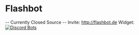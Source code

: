 # Flashbot
-- Currently Closed Source --
Invite: http://flashbot.de
Widget:
[![Discord Bots](https://discordbots.org/api/widget/358566523796717570.svg)](https://discordbots.org/bot/358566523796717570)
